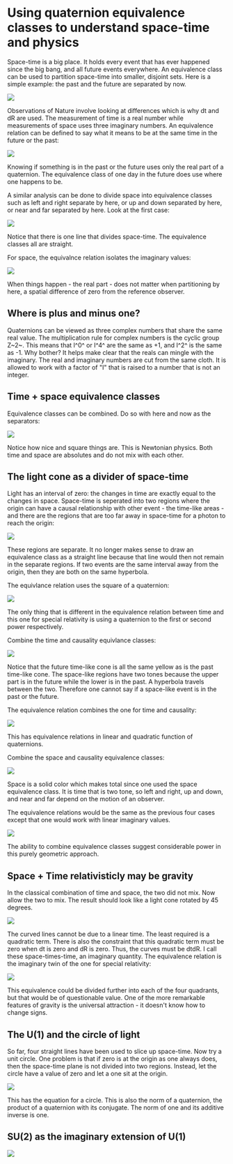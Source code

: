 # Using quaternion equivalence classes to understand space-time and physics

Space-time is a big place. It holds every event that has ever happened since
the big bang, and all future events everywhere. An equivalence class can be
used to partition space-time into smaller, disjoint sets. Here is a simple
example: the past and the future are separated by now.

![](../images/Math/equivalence_classes/Time.png)

Observations of Nature involve looking at differences which is why dt and dR
are used. The measurement of time is a real number while measurements of space
uses three imaginary numbers. An equivalence relation can be defined to say
what it means to be at the same time in the future or the past:

![](../images/Math/equivalence_classes/equivalence_future_and_past.png)

Knowing if something is in the past or the future uses only the real part of
a quaternion. The equivalence class of one day in the future does use where
one happens to be.

A similar analysis can be done to divide space into equivalence classes such as 
left and right separate by here, or up and down separated by here, or near and
far separated by here. Look at the first case:

![](../images/Math/equivalence_classes/Space.png)

Notice that there is one line that divides space-time. The equivalence classes 
all are straight.

For space, the equivalnce relation isolates the imaginary values:

![](../images/Math/equivalence_classes/equivalence_right_and_left.png)

When things happen - the real part - does not matter when partitioning by here,
a spatial difference of zero from the reference observer.

## Where is plus and minus one?

Quaternions can be viewed as three complex numbers that share the same real
value. The multiplication rule for complex numbers is the cyclic group Z~2~. 
This means that I^0^ or I^4^ are the same as +1, and I^2^ is the same as -1.
Why bother? It helps make clear that the reals can mingle with the imaginary.
The real and imaginary numbers are cut from the same cloth. It is allowed to
work with a factor of "I" that is raised to a number that is not an integer.

## Time + space equivalence classes

Equivalence classes can be combined. Do so with here and now as the separators:

![](../images/Math/equivalence_classes/Space+Time.png)

Notice how nice and square things are. This is Newtonian physics. Both time and
space are absolutes and do not mix with each other.

## The light cone as a divider of space-time

Light has an interval of zero: the changes in time are exactly equal to the 
changes in space. Space-time is seperated into two regions where the origin
can have a causal relationship with other event - the time-like areas - and 
there are the regions that are too far away in space-time for a photon to reach
the origin:

![](../images/Math/equivalence_classes/Light.png)

These regions are separate. It no longer makes sense to draw an equivalence
class as a straight line because that line would then not remain in the separate
regions. If two events are the same interval away from the origin, then they are
both on the same hyperbola.

The equivlance relation uses the square of a quaternion:

![](../images/Math/equivalence_classes/equivalence_time-like_space-like.png)

The only thing that is different in the equivalence relation between time and
this one for special relativity is using a quaternion to the first or second
power respectively.

Combine the time and causality equivlance classes:

![](../images/Math/equivalence_classes/Two-tone_Space-like.png)

Notice that the future time-like cone is all the same yellow as is the past
time-like cone. The space-like regions have two tones because the upper part is
in the future while the lower is in the past. A hyperbola travels between the
two. Therefore one cannot say if a space-like event is in the past or the
future. 

The equivalence relation combines the one for time and causality:

![](../images/Math/equivalence_classes/equivalence_future_time-like.png)

This has equivalence relations in linear and quadratic function of quaternions.

Combine the space and causality equivalence classes:

![](../images/Math/equivalence_classes/Two-tone_Time-like.png)

Space is a solid color which makes total since one used the space equivalence
class. It is time that is two tone, so left and right, up and down, and near
and far depend on the motion of an observer.

The equivalence relations would be the same as the previous four cases except
that one would work with linear imaginary values.

![](../images/Math/equivalence_classes/equivalence_future_time-like_right.png)

The ability to combine equivalence classes suggest considerable power in this 
purely geometric approach.

## Space + Time relativisticly may be gravity

In the classical combination of time and space, the two did not mix. Now allow
the two to mix. The result should look like a light cone rotated by 45 degrees.

![](../images/Math/equivalence_classes/QG.png)

The curved lines cannot be due to a linear time. The least required is a 
quadratic term. There is also the constraint that this quadratic term must be
zero when dt is zero and dR is zero. Thus, the curves must be dtdR. I call these
space-times-time, an imaginary quantity. The equivalence relation is the
imaginary twin of the one for special relativity:

![](../images/Math/equivalence_classes/equivalence_gravity.png)

This equivalence could be divided further into each of the four quadrants, but
that would be of questionable value. One of the more remarkable features of
gravity is the universal attraction - it doesn't know how to change signs.

## The U(1) and the circle of light

So far, four straight lines have been used to slice up space-time. Now try a
unit circle. One problem is that if zero is at the origin as one always does, 
then the space-time plane is not divided into two regions. Instead, let the
circle have a value of zero and let a one sit at the origin.

![](../images/Math/equivalence_classes/U1.png)

This has the equation for a circle. This is also the norm of a quaternion, the
product of a quaternion with its conjugate. The norm of one and its additive
inverse is one.

## SU(2) as the imaginary extension of U(1)

![](../images/Math/equivalence_classes/SU2.png)


